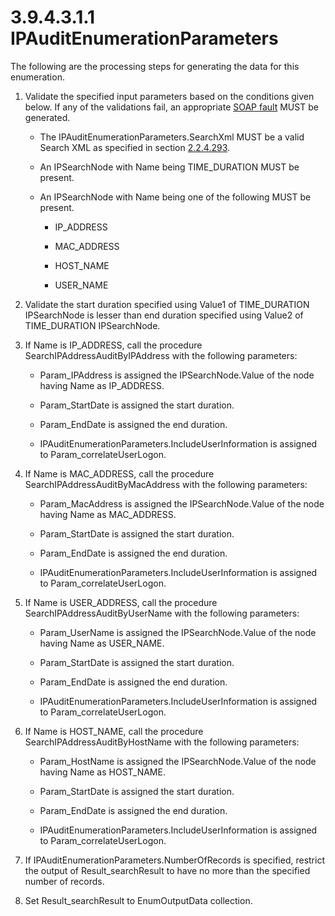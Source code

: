 <html dir="LTR" xmlns:mshelp="http://msdn.microsoft.com/mshelp" xmlns:ddue="http://ddue.schemas.microsoft.com/authoring/2003/5" xmlns:xlink="http://www.w3.org/1999/xlink" xmlns:tool="http://www.microsoft.com/tooltip">
 <body>
 <div id="header">
 <h1 class="heading">3.9.4.3.1.1 IPAuditEnumerationParameters</h1>
 </div>
 <div id="mainSection">
 <div id="mainBody">
 <div id="allHistory" class="saveHistory"></div>
 <div id="sectionSection0" class="section" name="collapseableSection">
 

<p>The following are the processing steps for generating the
data for this enumeration.</p>

<ol><li><p><span> </span>Validate the
specified input parameters based on the conditions given below. If any of the
validations fail, an appropriate <a href="21b4a631-8f28-420f-822f-c5f879d5046e.md#gt_ec8728a8-1a75-426f-8767-aa1932c7c19f">SOAP fault</a> MUST be
generated.</p>

<ul><li><p><span><span> </span></span>The
IPAuditEnumerationParameters.SearchXml MUST be a valid Search XML as specified
in section <a href="e75e9561-6049-41da-903a-20db39e53a71.md">2.2.4.293</a>.</p>

</li><li><p><span><span> </span></span>An
IPSearchNode with Name being TIME_DURATION MUST be present.</p>

</li><li><p><span><span> </span></span>An
IPSearchNode with Name being one of the following MUST be present.</p>

<ul><li><p><span><span> 
</span></span>IP_ADDRESS</p>

</li><li><p><span><span> 
</span></span>MAC_ADDRESS</p>

</li><li><p><span><span> 
</span></span>HOST_NAME</p>

</li><li><p><span><span> 
</span></span>USER_NAME</p>

</li></ul></li></ul></li><li><p><span> </span>Validate the
start duration specified using Value1 of TIME_DURATION IPSearchNode is lesser
than end duration specified using Value2 of TIME_DURATION IPSearchNode.</p>

</li><li><p><span> </span>If Name is
IP_ADDRESS, call the procedure SearchIPAddressAuditByIPAddress with the
following parameters:</p>

<ul><li><p><span><span> </span></span>Param_IPAddress
is assigned the IPSearchNode.Value of the node having Name as IP_ADDRESS.</p>

</li><li><p><span><span> </span></span>Param_StartDate
is assigned the start duration.</p>

</li><li><p><span><span> </span></span>Param_EndDate
is assigned the end duration.</p>

</li><li><p><span><span> </span></span>IPAuditEnumerationParameters.IncludeUserInformation
is assigned to Param_correlateUserLogon.</p>

</li></ul></li><li><p><span> </span>If Name is
MAC_ADDRESS, call the procedure SearchIPAddressAuditByMacAddress with the following
parameters:</p>

<ul><li><p><span><span> </span></span>Param_MacAddress
is assigned the IPSearchNode.Value of the node having Name as MAC_ADDRESS.</p>

</li><li><p><span><span> </span></span>Param_StartDate
is assigned the start duration.</p>

</li><li><p><span><span> </span></span>Param_EndDate
is assigned the end duration.</p>

</li><li><p><span><span> </span></span>IPAuditEnumerationParameters.IncludeUserInformation
is assigned to Param_correlateUserLogon.</p>

</li></ul></li><li><p><span> </span>If Name is
USER_ADDRESS, call the procedure SearchIPAddressAuditByUserName with the
following parameters:</p>

<ul><li><p><span><span> </span></span>Param_UserName
is assigned the IPSearchNode.Value of the node having Name as USER_NAME.</p>

</li><li><p><span><span> </span></span>Param_StartDate
is assigned the start duration.</p>

</li><li><p><span><span> </span></span>Param_EndDate
is assigned the end duration.</p>

</li><li><p><span><span> </span></span>IPAuditEnumerationParameters.IncludeUserInformation
is assigned to Param_correlateUserLogon.</p>

</li></ul></li><li><p><span> </span>If Name is
HOST_NAME, call the procedure SearchIPAddressAuditByHostName with the following
parameters: </p>

<ul><li><p><span><span> </span></span>Param_HostName
is assigned the IPSearchNode.Value of the node having Name as HOST_NAME.</p>

</li><li><p><span><span> </span></span>Param_StartDate
is assigned the start duration.</p>

</li><li><p><span><span> </span></span>Param_EndDate
is assigned the end duration.</p>

</li><li><p><span><span> </span></span>IPAuditEnumerationParameters.IncludeUserInformation
is assigned to Param_correlateUserLogon.</p>

</li></ul></li><li><p><span> </span>If
IPAuditEnumerationParameters.NumberOfRecords is specified, restrict the output
of Result_searchResult to have no more than the specified number of records.</p>

</li><li><p><span> </span>Set
Result_searchResult to EnumOutputData collection.</p>

</li></ol>
 </div>
 </div>
 </div>
 </body>
</html>